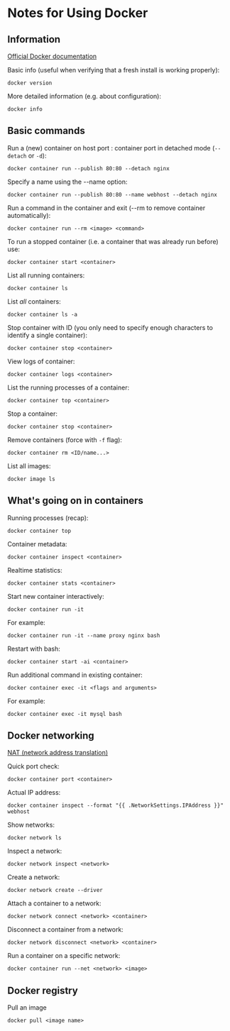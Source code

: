 # Notes for Using Docker

## Information

[Official Docker documentation](https://docs.docker.com)

Basic info (useful when verifying that a fresh install is working properly):

    docker version

More detailed information (e.g. about configuration):

    docker info

## Basic commands

Run a (new) container on host port : container port in detached mode (`--detach` or `-d`):

    docker container run --publish 80:80 --detach nginx

Specify a name using the --name option:

    docker container run --publish 80:80 --name webhost --detach nginx

Run a command in the container and exit (--rm to remove container automatically):

    docker container run --rm <image> <command>

To run a stopped container (i.e. a container that was already run before) use:

    docker container start <container>

List all running containers:

    docker container ls

List _all_ containers:

    docker container ls -a

Stop container with ID (you only need to specify enough characters to identify a single container):

    docker container stop <container>

View logs of container:

    docker container logs <container>

List the running processes of a container:

    docker container top <container>

Stop a container:

    docker container stop <container>

Remove containers (force with `-f` flag):

    docker container rm <ID/name...>

List all images:

    docker image ls

## What's going on in containers

Running processes (recap):

    docker container top

Container metadata:

    docker container inspect <container>

Realtime statistics:

    docker container stats <container>

Start new container interactively:

    docker container run -it

For example:

    docker container run -it --name proxy nginx bash

Restart with bash:

    docker container start -ai <container>

Run additional command in existing container:

    docker container exec -it <flags and arguments>

For example:

    docker container exec -it mysql bash

## Docker networking

[NAT (network address translation)](https://en.wikipedia.org/wiki/Network_address_translation#One-to-many_NAT)

Quick port check:

    docker container port <container>

Actual IP address:

    docker container inspect --format "{{ .NetworkSettings.IPAddress }}" webhost

Show networks:

    docker network ls

Inspect a network:

    docker network inspect <network>

Create a network:

    docker network create --driver

Attach a container to a network:

    docker network connect <network> <container>

Disconnect a container from a network:

    docker network disconnect <network> <container>

Run a container on a specific network:

    docker container run --net <network> <image>

## Docker registry

Pull an image

    docker pull <image name>

